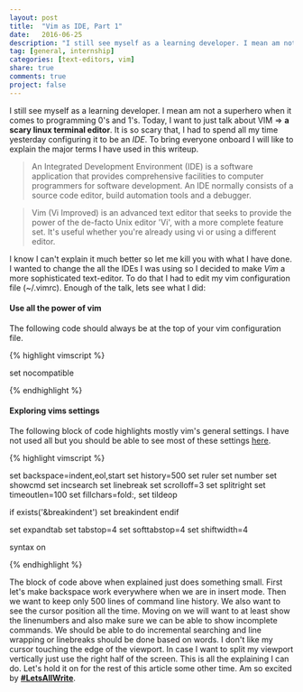 ```yaml
---
layout: post
title:  "Vim as IDE, Part 1"
date:   2016-06-25
description: "I still see myself as a learning developer. I mean am not a superhero when it comes to programming 0’s and 1’s. Today, I want to just talk about VIM => a scary linux terminal editor. It is so scary that, I had to spend all my time configuring it to be an IDE."
tag: [general, internship]
categories: [text-editors, vim]
share: true
comments: true
project: false
---
```


I still see myself as a learning developer. I mean am not a superhero when it comes to programming 0's and 1's. Today, I want to just talk about VIM => __a scary linux terminal editor__. It is so scary that, I had to spend all my time yesterday configuring it to be an _IDE_. To bring everyone onboard I will like to explain the major terms I have used in this writeup.

>  An Integrated Development Environment (IDE) is a software application that provides comprehensive facilities to computer programmers for software development. An IDE normally consists of a source code editor, build automation tools and a debugger.

<!-- more -->

> Vim (Vi Improved) is an advanced text editor that seeks to provide the power of the de-facto Unix editor 'Vi', with a more complete feature set. It's useful whether you're already using vi or using a different editor.

I know I can't explain it much better so let me kill you with what I have done. I wanted to change the all the IDEs I was using so I decided to make _Vim_ a more sophisticated text-editor. To do that I had to edit my vim configuration file (~/.vimrc). Enough of the talk, lets see what I did:

#### Use all the power of vim
The following code should always be at the top of your vim configuration file.

{% highlight vimscript %}

set nocompatible

{% endhighlight %}

#### Exploring vims settings
The following block of code highlights mostly vim's general settings. I have not used all but you should be able to see most of these settings [here](http://vimdoc.sourceforge.net/htmldoc/usr_05.html).

{% highlight vimscript %}

set backspace=indent,eol,start
set history=500
set ruler
set number
set showcmd
set incsearch
set linebreak
set scrolloff=3
set splitright
set timeoutlen=100
set fillchars=fold:\,
set tildeop

if exists('&breakindent')
	set breakindent
endif

set expandtab
set tabstop=4
set softtabstop=4
set shiftwidth=4

syntax on

{% endhighlight %}

The block of code above when explained just does something small. First let's make backspace work everywhere when we are in insert mode. Then we want to keep only 500 lines of command line history. We also want to see the cursor position all the time. Moving on we will want to at least show the linenumbers and also make sure we can be able to show incomplete commands. We should be able to do incremental searching and line wrapping or linebreaks should be done based on words. I don't like my cursor touching the edge of the viewport. In case I want to split my viewport vertically just use the right half of the screen. This is all the explaining I can do. Let's hold it on for the rest of this article some other time. Am so excited by [__#LetsAllWrite__](http://letsallwrite.com).
